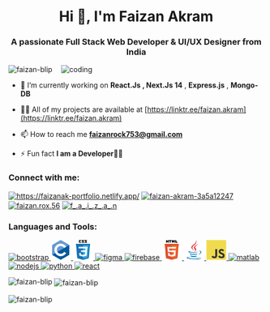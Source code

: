 
<h1 align="center">Hi 👋, I'm Faizan Akram</h1>
<h3 align="center">A passionate Full Stack Web Developer & UI/UX Designer from India</h3>

<img align="right" alt="coding" width="400" src="https://media.tenor.com/images/c532a69a5978f7cfb2fc2b6ab24ebcfe/tenor.gif">

<p align="left"> <img src="https://komarev.com/ghpvc/?username=faizan-blip&label=Profile%20views&color=0e75b6&style=flat" alt="faizan-blip" /> </p>

- 🌱 I’m currently working on **React.Js , Next.Js 14** ,  **Express.js** , **Mongo-DB** 

- 👨‍💻 All of my projects are available at [https://linktr.ee/faizan.akram](https://linktr.ee/faizan.akram)

- 📫 How to reach me **faizanrock753@gmail.com**

- ⚡ Fun fact **I am a Developer🧑‍💻**

<h3 align="left">Connect with me:</h3>
<p align="left">
  <a href="https://faizanak-portfolio.netlify.app/" target="blank"><img align="center" src="https://img.icons8.com/?size=512&id=naDnVpQ3BNkR&format=png" alt="https://faizanak-portfolio.netlify.app/" height="30" width="40" /></a>
<a href="https://linkedin.com/in/faizan-akram-3a5a12247" target="blank"><img align="center" src="https://img.icons8.com/?size=512&id=13930&format=png" alt="faizan-akram-3a5a12247" height="30" width="40" /></a>
<a href="https://fb.com/faizan.rox.56" target="blank"><img align="center" src="https://img.icons8.com/?size=512&id=13912&format=png" alt="faizan.rox.56" height="30" width="40" /></a>
<a href="https://instagram.com/f_.a_.i_.z_.a_.n" target="blank"><img align="center" src="https://img.icons8.com/?size=512&id=32323&format=png" alt="f_.a_.i_.z_.a_.n" height="30" width="40" /></a>
</p>

<h3 align="left">Languages and Tools:</h3>
<p align="left"> <a href="https://getbootstrap.com" target="_blank" rel="noreferrer"> <img src="https://img.icons8.com/?size=512&id=84710&format=png" alt="bootstrap" width="40" height="40"/> </a> <a href="https://www.cprogramming.com/" target="_blank" rel="noreferrer"> <img src="https://raw.githubusercontent.com/devicons/devicon/master/icons/c/c-original.svg" alt="c" width="40" height="40"/> </a> <a href="https://www.w3schools.com/css/" target="_blank" rel="noreferrer"> <img src="https://raw.githubusercontent.com/devicons/devicon/master/icons/css3/css3-original-wordmark.svg" alt="css3" width="40" height="40"/> </a> <a href="https://www.figma.com/" target="_blank" rel="noreferrer"> <img src="https://www.vectorlogo.zone/logos/figma/figma-icon.svg" alt="figma" width="40" height="40"/> </a> <a href="https://firebase.google.com/" target="_blank" rel="noreferrer"> <img src="https://www.vectorlogo.zone/logos/firebase/firebase-icon.svg" alt="firebase" width="40" height="40"/> </a> <a href="https://www.w3.org/html/" target="_blank" rel="noreferrer"> <img src="https://raw.githubusercontent.com/devicons/devicon/master/icons/html5/html5-original-wordmark.svg" alt="html5" width="40" height="40"/> </a> <a href="https://www.java.com" target="_blank" rel="noreferrer"> <img src="https://raw.githubusercontent.com/devicons/devicon/master/icons/java/java-original.svg" alt="java" width="40" height="40"/> </a> <a href="https://developer.mozilla.org/en-US/docs/Web/JavaScript" target="_blank" rel="noreferrer"> <img src="https://raw.githubusercontent.com/devicons/devicon/master/icons/javascript/javascript-original.svg" alt="javascript" width="40" height="40"/> </a> <a href="https://www.mathworks.com/" target="_blank" rel="noreferrer"> <img src="https://upload.wikimedia.org/wikipedia/commons/2/21/Matlab_Logo.png" alt="matlab" width="40" height="40"/> </a> <a href="https://nodejs.org" target="_blank" rel="noreferrer"> <img src="https://img.icons8.com/?size=512&id=54087&format=png" alt="nodejs" width="40" height="40"/> </a> <a href="https://www.python.org" target="_blank" rel="noreferrer"> <img src="https://img.icons8.com/?size=512&id=13441&format=png" alt="python" width="40" height="40"/> </a> <a href="https://reactjs.org/" target="_blank" rel="noreferrer"> <img src="https://img.icons8.com/?size=512&id=123603&format=png" alt="react" width="40" height="40"/> </a> </p>

<p><img align="left" src="https://github-readme-stats.vercel.app/api/top-langs?username=faizan-blip&show_icons=true&locale=en&layout=compact&theme=dark" alt="faizan-blip" /></p>

<p>&nbsp;<img align="center" src="https://github-readme-stats.vercel.app/api?username=faizan-blip&show_icons=true&locale=en&theme=dark" alt="faizan-blip" /></p>

<p><img align="center" src="https://github-readme-streak-stats.herokuapp.com/?user=faizan-blip&theme=dark" alt="faizan-blip" /></p>
